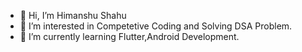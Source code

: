 - 👋 Hi, I’m Himanshu Shahu
- 👀 I’m interested in Competetive Coding and Solving DSA Problem.
- 🌱 I’m currently learning Flutter,Android Development.

<!---
shahuhimanshu/shahuhimanshu is a ✨ special ✨ repository because its `README.md` (this file) appears on your GitHub profile.
You can click the Preview link to take a look at your changes.
--->
